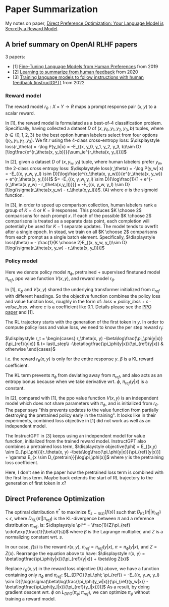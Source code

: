 # Paper Summarization

My notes on paper, [Direct Preference Optimization: Your Language Model is Secretly a Reward Model](https://arxiv.org/abs/2305.18290).  

## A brief summary on OpenAI RLHF papers

3 papers:
* \[1\] [Fine-Tuning Language Models from Human Preferences](https://arxiv.org/abs/1909.08593) from 2019
* \[2\] [Learning to summarize from human feedback](https://arxiv.org/abs/2009.01325) from 2020
* \[3\] [Training language models to follow instructions with human feedback (instructGPT)](https://arxiv.org/abs/2203.02155) from 2022
### Reward model

The reward model $r_\theta: X \times Y \to R$  maps a prompt response pair $(x, y)$ to a scalar reward.

In \[1\], the reward model is formulated as a best-of-4 classification problem. Specifically, having collected a dataset $D$ of $(x, y_0, y_1, y_2, y_3, b)$ tuples, where $b \in \{0, 1, 2, 3\}$ be the best option human labelers select from four options $(y_0, y_1, y_2, y_3)$. We fit $r$ using the 4-class cross-entropy loss:
$\displaystyle loss(r_\theta) = -\log P(y_b|x) = -E_{(x, y_0, y_1, y_2, y_3, b)\sim D}[\log\frac{e^{r_\theta(x, y_b)}}{\sum_ie^{r_\theta(x, y_i)}}]$

In \[2\], given a dataset $D$ of $(x, y_w, y_l)$ tuple, where human labelers prefer $y_w$, the 2-class cross entropy loss:
$\displaystyle loss(r_\theta) = -\log P(y_w| x) = -E_{(x, y_w, y_l) \sim D}[\log\frac{e^{r_\theta(x, y_w)}}{e^{r_\theta(x, y_w)} + e^{r_\theta(x, y_l)}}]$
$= -E_{(x, y_w, y_l) \sim D}[\log\frac{1}{1 + e^{-(r_\theta(x,y_w) - r_\theta(x,y_l))}}] = -E_{(x, y_w, y_l) \sim D}[\log(\sigma(r_\theta(x,y_w) - r_\theta(x,y_l)))$.                         (A)
where $\sigma$ is the sigmoid function.

In \[3\], in order to speed up comparison collection, human labelers rank a group of $K=4$ or $K=9$ responses. This produces $K \choose 2$ comparisons for each prompt $x$. If each of the possible $K \choose 2$ comparisons is treated as a separate data point, each completion will potentially be used for $K-1$ separate updates. The model tends to overfit after a single epoch. In stead, we train on all $K \choose 2$ comparisons from each prompt as a single batch element. 
Specifically, 
$\displaystyle loss(\theta) = - \frac{1}{K \choose 2}E_{(x, y_w, y_l)\sim D}[\log(\sigma(r_\theta(x, y_w) - r_\theta(x, y_l)))]$

### Policy model

Here we denote policy model $\pi_\phi$, pretrained + supervised finetuned model $\pi_{ref}$, ppo value function $V(x,y)$, and reward model $r_\theta$.

In \[1\], $\pi_\phi$ and $V(x,y)$ shared the underlying transformer initialized from $\pi_{ref}$ with different headings. So the objective function combines the policy loss and value function loss, roughly in the form of:
$loss = policy\_loss + c \cdot value\_loss$. where $c$ is a coefficient like 0.1.
Details please see the [PPO paper](https://arxiv.org/abs/1707.06347) and \[1\]. 

The RL trajectory starts with the generation of the first token in $y$. In order to compute policy loss and value loss, we need to know the per step reward $r_t$:

$\displaystyle r_t = \begin{cases} r_\theta(x, y) -\beta\log\frac{\pi_\phi(y|x)}{\pi_{ref}(y|x)} & t= last\_step\\ -\beta\log\frac{\pi_\phi(y|x)}{\pi_{ref}(y|x)} & otherwise  \end{cases}$

i.e. the reward $r_\theta(x, y)$ is only for the entire response $y$. $\beta$ is a KL reward coefficient.

The KL term prevents $\pi_\phi$ from deviating away from $\pi_{ref}$, and also acts as an entropy bonus because when we take derivative wrt. $\phi$, $\pi_{ref}(y|x)$ is a constant.

In \[2\],  compared with \[1\], the ppo value function $V(x, y)$ is an independent model which does not share parameters with $\pi_\phi$, and is initialized from $r_\theta$. The paper says "this prevents updates to the value function from partially destroying the pretrained policy early in the training".
It looks like in their experiments, combined loss objective in \[1\] did not work as well as an independent model.

The InstructGPT in \[3\] keeps using an independent model for value function, initialized from the trained reward model. InstructGPT also combines a pretrained loss term,
$\displaystyle objective(\phi) = E_{(x,y) \sim D_{\pi_\phi}}[r_\theta(x, y) -\beta\log\frac{\pi_\phi(y|x)}{\pi_{ref}(y|x)}] + \gamma E_{x \sim D_{pretrain}}[\log\pi_\phi(x)]$
where $\gamma$ is the pretraining loss coefficient.

Here, I don't see in the paper how the pretrained loss term is combined with the first loss term. Maybe back extends the start of RL trajectory to the generation of first token in $x$?

## Direct Preference Optimization

The optimal distribution $\pi^*$ to maximize $E_{s \sim \pi(s)}[f(s)]$  such that $D_{KL}(\pi||\pi_{ref}) < \epsilon$, where $D_{KL}(\pi||\pi_{ref})$ is the KL-divergence between $\pi$ and a reference distribution $\pi_{ref}$, is: 
$\displaystyle \pi^* = \frac{1}{Z}\pi_{ref} \cdot\exp(\frac{1}{\beta}f(s))$
where $\beta$ is the Lagrange multiplier, and $Z$ is a normalizing constant wrt. $s$.

In our case, $f(s)$ is the reward $r(x, y)$, $\pi_{ref} = \pi_{ref}(y|x)$, $\pi = \pi_\phi(y|x)$, and $Z = Z(x)$.
Rearrange the equation above to have:
$\displaystyle r(x, y) = \beta\log\frac{\pi_\phi(y|x)}{\pi_{ref}(y|x)} + \beta\log Z(x)$

Replace $r_\theta(x, y)$ in the reward loss objective (A) above, we have a function containing only $\pi_\phi$ and $\pi_{ref}$:
$L_{DPO}(\pi_\phi; \pi_{ref}) = -E_{(x, y_w, y_l) \sim D}[\log(\sigma(\beta\log\frac{\pi_\phi(y_w|x)}{\pi_{ref}(y_w|x)} - \beta\log\frac{\pi_\phi(y_l|x)}{\pi_{ref}(y_l|x)}))]$
As a result, by doing gradient descent wrt. $\phi$ on $L_{DPO}(\pi_\phi; \pi_{ref})$, we can optimize $\pi_\phi$ without training a reward model.
